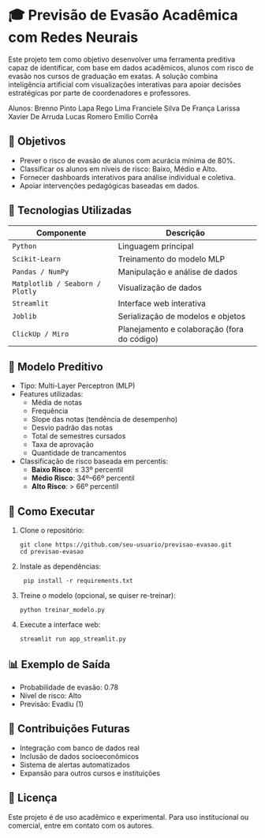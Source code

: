 # 🎓 Previsão de Evasão Acadêmica com Redes Neurais

Este projeto tem como objetivo desenvolver uma ferramenta preditiva capaz de identificar, com base em dados acadêmicos, alunos com risco de evasão nos cursos de graduação em exatas. A solução combina inteligência artificial com visualizações interativas para apoiar decisões estratégicas por parte de coordenadores e professores.

Alunos:
Brenno Pinto Lapa Rego Lima
Franciele Silva De França
Larissa Xavier De Arruda
Lucas Romero Emilio Corrêa

## 📌 Objetivos

- Prever o risco de evasão de alunos com acurácia mínima de 80%.
- Classificar os alunos em níveis de risco: Baixo, Médio e Alto.
- Fornecer dashboards interativos para análise individual e coletiva.
- Apoiar intervenções pedagógicas baseadas em dados.

## 🧠 Tecnologias Utilizadas

| Componente         | Descrição                                 |
|--------------------|-------------------------------------------|
| `Python`           | Linguagem principal                       |
| `Scikit-Learn`     | Treinamento do modelo MLP                 |
| `Pandas / NumPy`   | Manipulação e análise de dados            |
| `Matplotlib / Seaborn / Plotly` | Visualização de dados       |
| `Streamlit`        | Interface web interativa                  |
| `Joblib`           | Serialização de modelos e objetos         |
| `ClickUp / Miro`   | Planejamento e colaboração (fora do código) |

## 🧪 Modelo Preditivo

- Tipo: Multi-Layer Perceptron (MLP)
- Features utilizadas:
  - Média de notas
  - Frequência
  - Slope das notas (tendência de desempenho)
  - Desvio padrão das notas
  - Total de semestres cursados
  - Taxa de aprovação
  - Quantidade de trancamentos
- Classificação de risco baseada em percentis:
  - **Baixo Risco**: ≤ 33º percentil
  - **Médio Risco**: 34º–66º percentil
  - **Alto Risco**: > 66º percentil


## 🚀 Como Executar

1. Clone o repositório:
   ```
   git clone https://github.com/seu-usuario/previsao-evasao.git
   cd previsao-evasao
   ```
2. Instale as dependências:
   ```
    pip install -r requirements.txt
    ```
3. Treine o modelo (opcional, se quiser re-treinar):
    ```
    python treinar_modelo.py
    ```
4. Execute a interface web:
    ```
    streamlit run app_streamlit.py
    ```
## 📊 Exemplo de Saída

- Probabilidade de evasão: 0.78
- Nível de risco: Alto
- Previsão: Evadiu (1)

## 🧩 Contribuições Futuras

- Integração com banco de dados real
- Inclusão de dados socioeconômicos
- Sistema de alertas automatizados
- Expansão para outros cursos e instituições

## 📄 Licença
Este projeto é de uso acadêmico e experimental. Para uso institucional ou comercial, entre em contato com os autores.
